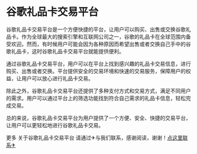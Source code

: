 # 谷歌礼品卡交易平台

谷歌礼品卡交易平台是一个方便快捷的平台，让用户可以购买、出售或交换谷歌礼品卡。作为全球最大的搜索引擎和互联网公司之一，谷歌的礼品卡在全球范围内备受欢迎。然而，有时候用户可能会因为各种原因而希望出售或者交换自己手中的谷歌礼品卡，这时谷歌礼品卡交易平台就能提供便利。

通过谷歌礼品卡交易平台，用户可以在平台上找到感兴趣的礼品卡交易信息，进行购买、出售或者交换。平台提供安全的交易环境和快速的交易服务，保障用户的权益，让用户可以放心进行礼品卡交易。

除此之外，谷歌礼品卡交易平台还提供了多种支付方式和交易方式，满足不同用户的需求。用户可以通过平台上的筛选功能找到符合自己需求的礼品卡信息，轻松完成交易。

总的来说，谷歌礼品卡交易平台为用户提供了一个方便、安全、快捷的交易平台，让用户可以更轻松地进行谷歌礼品卡交易。

更多 关于谷歌礼品卡交易平台 请通过✈与我们联系，感谢阅读，谢谢！[点这里联系✈](https://c.k02.cc)